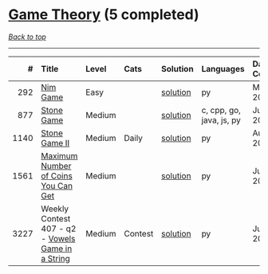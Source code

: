 # [Game Theory](<https://leetcode.com/tag/Game-Theory/>) (5 completed)

*[Back to top](<../../README.md>)*

------

|    # | Title                                                                                                        | Level   | Cats    | Solution                                                       | Languages                | Date Complete   |
|-----:|:-------------------------------------------------------------------------------------------------------------|:--------|:--------|:---------------------------------------------------------------|:-------------------------|:----------------|
|  292 | [Nim Game](<https://leetcode.com/problems/nim-game>)                                                         | Easy    |         | [solution](<../_292. Nim Game.md>)                             | py                       | May 23, 2024    |
|  877 | [Stone Game](<https://leetcode.com/problems/stone-game>)                                                     | Medium  |         | [solution](<../_877. Stone Game.md>)                           | c, cpp, go, java, js, py | Jul 11, 2024    |
| 1140 | [Stone Game II](<https://leetcode.com/problems/stone-game-ii>)                                               | Medium  | Daily   | [solution](<../_1140. Stone Game II.md>)                       | py                       | Aug 20, 2024    |
| 1561 | [Maximum Number of Coins You Can Get](<https://leetcode.com/problems/maximum-number-of-coins-you-can-get>)   | Medium  |         | [solution](<../_1561. Maximum Number of Coins You Can Get.md>) | py                       | Jun 23, 2024    |
| 3227 | Weekly Contest 407 - q2 - [Vowels Game in a String](<https://leetcode.com/problems/vowels-game-in-a-string>) | Medium  | Contest | [solution](<../_3227. Vowels Game in a String.md>)             | py                       | Jul 21, 2024    |